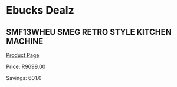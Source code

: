 
# Ebucks Dealz
## SMF13WHEU SMEG RETRO STYLE KITCHEN MACHINE
[Product Page](https://www.ebucks.com/web/shop/productSelected.do?prodId=1173298517&catId=704981826)

Price: R9699.00

Savings: 601.0


	